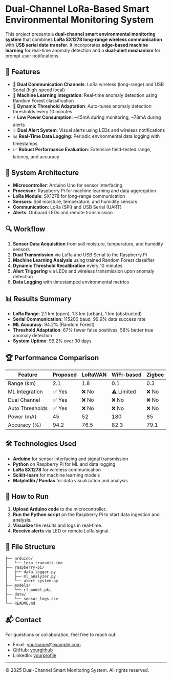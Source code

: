 # Dual-Channel LoRa-Based Smart Environmental Monitoring System

This project presents a **dual-channel smart environmental monitoring system** that combines **LoRa SX1278 long-range wireless communication** with **USB serial data transfer**. It incorporates **edge-based machine learning** for real-time anomaly detection and a **dual-alert mechanism** for prompt user notifications.

## 🚀 Features

- 📡 **Dual Communication Channels**: LoRa wireless (long-range) and USB Serial (high-speed local)
- 🤖 **Machine Learning Integration**: Real-time anomaly detection using Random Forest classification
- 🔄 **Dynamic Threshold Adaptation**: Auto-tunes anomaly detection thresholds every 10 minutes
- ⚡ **Low Power Consumption**: ~45mA during monitoring, ~78mA during alerts
- 💡 **Dual Alert System**: Visual alerts using LEDs and wireless notifications
- 📊 **Real-Time Data Logging**: Periodic environmental data logging with timestamps
- 📈 **Robust Performance Evaluation**: Extensive field-tested range, latency, and accuracy

## 🧠 System Architecture

- **Microcontroller**: Arduino Uno for sensor interfacing
- **Processor**: Raspberry Pi for machine learning and data aggregation
- **LoRa Module**: SX1278 for long-range communication
- **Sensors**: Soil moisture, temperature, and humidity sensors
- **Communication**: LoRa (SPI) and USB Serial (UART)
- **Alerts**: Onboard LEDs and remote transmission

## 🔍 Workflow

1. **Sensor Data Acquisition** from soil moisture, temperature, and humidity sensors
2. **Dual Transmission** via LoRa and USB Serial to the Raspberry Pi
3. **Machine Learning Analysis** using trained Random Forest classifier
4. **Dynamic Threshold Recalibration** every 10 minutes
5. **Alert Triggering** via LEDs and wireless transmission upon anomaly detection
6. **Data Logging** with timestamped environmental metrics

## 📊 Results Summary

- **LoRa Range**: 2.1 km (open), 1.3 km (urban), 1 km (obstructed)
- **Serial Communication**: 115200 baud, 99.9% data success rate
- **ML Accuracy**: 94.2% (Random Forest)
- **Threshold Adaptation**: 67% fewer false positives, 58% better true anomaly detection
- **System Uptime**: 99.2% over 30 days

## 🏆 Performance Comparison

| Feature          | Proposed | LoRaWAN | WiFi-based | Zigbee |
|------------------|----------|---------|------------|--------|
| Range (km)       | 2.1      | 1.8     | 0.1        | 0.3    |
| ML Integration   | ✅ Yes   | ❌ No   | ⚠️ Limited | ❌ No  |
| Dual Channel     | ✅ Yes   | ❌ No   | ❌ No      | ❌ No  |
| Auto Thresholds  | ✅ Yes   | ❌ No   | ❌ No      | ❌ No  |
| Power (mA)       | 45       | 52      | 180        | 85     |
| Accuracy (%)     | 94.2     | 76.5    | 82.3       | 79.1   |

## 🛠️ Technologies Used

- **Arduino** for sensor interfacing and signal transmission
- **Python** on Raspberry Pi for ML and data logging
- **LoRa SX1278** for wireless communication
- **Scikit-learn** for machine learning models
- **Matplotlib / Pandas** for data visualization and analysis

## 🧪 How to Run

1. **Upload Arduino code** to the microcontroller.
2. **Run the Python script** on the Raspberry Pi to start data ingestion and analysis.
3. **Visualize** the results and logs in real-time.
4. **Receive alerts** via LED or remote LoRa signal.

## 📁 File Structure

```
├── arduino/
│   └── lora_transmit.ino
├── raspberry-pi/
│   ├── data_logger.py
│   ├── ml_analyzer.py
│   └── alert_system.py
├── models/
│   └── rf_model.pkl
├── data/
│   └── sensor_logs.csv
└── README.md
```

## 📬 Contact

For questions or collaboration, feel free to reach out:

- Email: yourname@example.com
- GitHub: [yourgithub](https://github.com/yourgithub)
- LinkedIn: [yourprofile](https://linkedin.com/in/yourprofile)

---

© 2025 Dual-Channel Smart Monitoring System. All rights reserved.